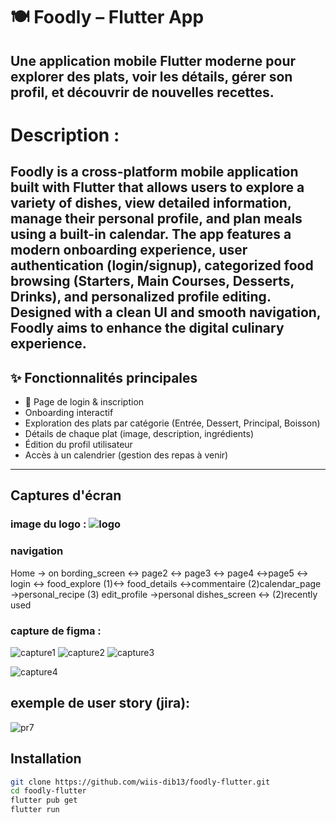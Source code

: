 # 🍽️ Foodly – Flutter App

Une application mobile Flutter moderne pour explorer des plats, voir les détails, gérer son profil, et découvrir de nouvelles recettes.
----
# Description :
Foodly is a cross-platform mobile application built with Flutter that allows users to explore a variety of dishes, view detailed information, manage their personal profile, and plan meals using a built-in calendar.
The app features a modern onboarding experience, user authentication (login/signup), categorized food browsing (Starters, Main Courses, Desserts, Drinks), and personalized profile editing.
Designed with a clean UI and smooth navigation, Foodly aims to enhance the digital culinary experience.
----

## ✨ Fonctionnalités principales

- 🔐 Page de login & inscription
-  Onboarding interactif
-  Exploration des plats par catégorie (Entrée, Dessert, Principal, Boisson)
-  Détails de chaque plat (image, description, ingrédients)
-  Édition du profil utilisateur
-  Accès à un calendrier (gestion des repas à venir)

---

##  Captures d'écran
### image du logo : ![logo](https://github.com/user-attachments/assets/55828066-dbdd-4fa2-86a9-e05d9abaf994)

### navigation 
Home -> on bording_screen <-> page2 <-> page3 <-> page4 <->page5 <-> login <-> food_explore  (1)<-> food_details <->commentaire (2)calendar_page ->personal_recipe (3) edit_profile ->personal dishes_screen <-> (2)recently used
### capture de figma :
![capture1](https://github.com/user-attachments/assets/83fee8ea-a0b8-4ef9-87d9-72d3af5bb8c7)
![capture2](https://github.com/user-attachments/assets/33879e6d-96e5-4199-96e8-57d9901ce9db)
![capture3](https://github.com/user-attachments/assets/a5d069fd-55e5-4aec-b666-2ccf45dc81e1)

![capture4](https://github.com/user-attachments/assets/33a29419-4813-45a8-accc-c21de72f2d3b)
## exemple de user story (jira):

![pr7](https://github.com/user-attachments/assets/d534e2f0-81eb-4ecc-ae85-052b38f3d97d)


## Installation

```bash
git clone https://github.com/wiis-dib13/foodly-flutter.git
cd foodly-flutter
flutter pub get
flutter run



